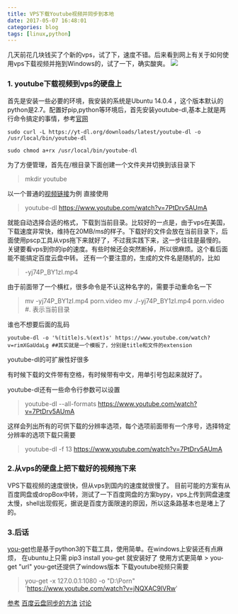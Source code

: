 ```yaml
---
title: VPS下载Youtube视频并同步到本地
date: 2017-05-07 16:48:01
categories: blog
tags: [linux,python]
---
```


几天前花几块钱买了个新的vps，试了下，速度不错。后来看到网上有关于如何使用vps下载视频并拖到Windows的，试了一下，确实酸爽。
![](http://odzl05jxx.bkt.clouddn.com/4667305cbdace582c667f218e38fe70a.jpg?imageView2/2/w/600)

<!--more-->

### 1. youtube下载视频到vps的硬盘上
首先是安装一些必要的环境，我安装的系统是Ubuntu 14.0.4 ，这个版本默认的python是2.7。配置好pip,python等环境后，首先安装youtube-dl,基本上就是两行命令搞定的事情，参考[官网](http://rg3.github.io/youtube-dl/download.html)
```
sudo curl -L https://yt-dl.org/downloads/latest/youtube-dl -o /usr/local/bin/youtube-dl

sudo chmod a+rx /usr/local/bin/youtube-dl
```

为了方便管理，首先在/根目录下面创建一个文件夹并切换到该目录下
> mkdir youtube   


以一个普通的[视频链接](https://www.youtube.com/watch?v=7PtDrv5AUmA)为例
直接使用
> youtube-dl https://www.youtube.com/watch?v=7PtDrv5AUmA


就能自动选择合适的格式，下载到当前目录。比较好的一点是，由于vps在美国，下载速度非常快，维持在20MB/ms的样子。下载好的文件会放在当前目录下，后面使用pscp工具从vps拖下来就好了，不过我实践下来，这一步往往是最慢的。关键要看vps到你的ip的速度。有些时候还会突然断掉，所以很麻烦。这个看后面能不能搞定百度云盘中转。
还有一个要注意的，生成的文件名是随机的，比如
> -yj74P_BY1zI.mp4

由于前面带了一个横杠，很多命令是不认这种名字的，需要手动重命名一下
> mv -yj74P_BY1zI.mp4 porn.video
> mv ./-yj74P_BY1zI.mp4 porn.video #. 表示当前目录

谁也不想要后面的乱码
```shell
youtube-dl -o '%(title)s.%(ext)s' https://www.youtube.com/watch?v=rimXGaUdaLg ##其实就是一个模板了，分别是title和文件的extension
```
youtube-dl的可扩展性好很多


有时候下载的文件带有空格，有时候带有中文，用单引号包起来就好了。

youtube-dl还有一些命令行参数可以设置
> youtube-dl --all-formats https://www.youtube.com/watch?v=7PtDrv5AUmA


这样会列出所有的可供下载的分辨率选项，每个选项前面带有一个序号，选择特定分辨率的选项下载只需要
> youtube-dl -f 13 https://www.youtube.com/watch?v=7PtDrv5AUmA


### 2.从vps的硬盘上把下载好的视频拖下来
VPS下载视频的速度很快，但从vps到国内的速度就很慢了。
目前可能的方案有从百度网盘或dropBox中转，测试了一下百度网盘的方案bypy，vps上传到网盘速度太慢，shell出现假死，据说是百度方面限速的原因，所以这条路基本也是堵上了的。


### 3.后话
[you-get](https://github.com/soimort/you-get)也是基于python3的下载工具，使用简单。在windows上安装还有点麻烦，
在ubuntu上只需 pip3 install you-get 就安装好了
使用方式更简单 > you-get "url"
you-get还提供了windows版本 下载youtube视频只需要
> you-get -x 127.0.0.1:1080 -o "D:\Porn" 'https://www.youtube.com/watch?v=jNQXAC9IVRw'



[参考](https://doub.io/dbrj-1/)
[百度云盘同步的方法](http://www.typemylife.com/use-vps-download-videos-from-youtube-upload-to-baidu-cloud/)
[讨论](https://www.v2ex.com/t/189034)
